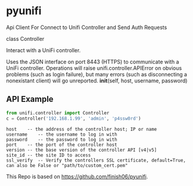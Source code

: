 # pyunifi
Api Client For Connect to Unifi Controller and Send Auth Requests


class Controller


Interact with a UniFi controller.

Uses the JSON interface on port 8443 (HTTPS) to communicate with a UniFi controller. Operations will raise unifi.controller.APIError on obvious problems (such as login failure), but many errors (such as disconnecting a nonexistant client) will go unreported.
__init__(self, host, username, password)


API Example
-----------

```python
from unifi.controller import Controller
c = Controller('192.168.1.99', 'admin', 'p4ssw0rd')

```

    host	-- the address of the controller host; IP or name
    username	-- the username to log in with
    password	-- the password to log in with
    port	-- the port of the controller host
    version	-- the base version of the controller API [v4|v5]
    site_id	-- the site ID to access
    ssl_verify	-- Verify the controllers SSL certificate, default=True, can also be False or "path/to/custom_cert.pem"


This Repo is based on https://github.com/finish06/pyunifi. 
